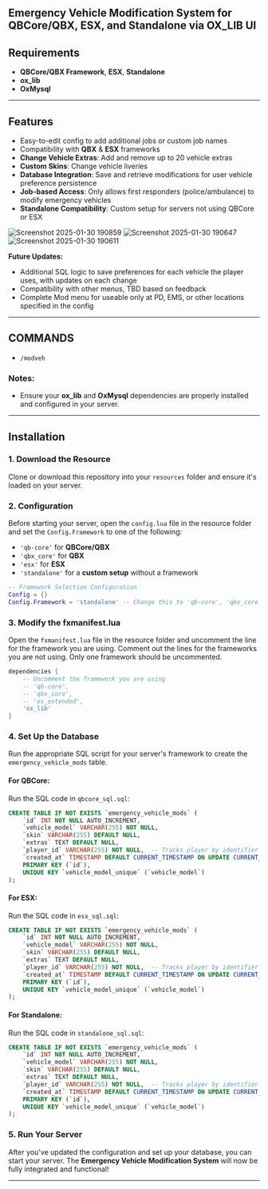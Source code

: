 ## Emergency Vehicle Modification System for QBCore/QBX, ESX, and Standalone via OX_LIB UI

## Requirements
- **QBCore/QBX Framework**, **ESX**, **Standalone**
- **ox_lib**
- **OxMysql**

---

## Features
- Easy-to-edit config to add additional jobs or custom job names
- Compatibility with **QBX** & **ESX** frameworks
- **Change Vehicle Extras**: Add and remove up to 20 vehicle extras
- **Custom Skins**: Change vehicle liveries
- **Database Integration**: Save and retrieve modifications for user vehicle preference persistence
- **Job-based Access**: Only allows first responders (police/ambulance) to modify emergency vehicles
- **Standalone Compatibility**: Custom setup for servers not using QBCore or ESX

![Screenshot 2025-01-30 190859](https://github.com/user-attachments/assets/5b62ed1c-a2e7-4b71-b89a-47df75792435)
![Screenshot 2025-01-30 190647](https://github.com/user-attachments/assets/86eda620-02b0-4841-9939-d02b35a4e4d5)
![Screenshot 2025-01-30 190611](https://github.com/user-attachments/assets/dea93887-7598-4896-aee2-294e8a4d009d)

**Future Updates:**
- Additional SQL logic to save preferences for each vehicle the player uses, with updates on each change
- Compatibility with other menus, TBD based on feedback
- Complete Mod menu for useable only at PD, EMS, or other locations specified in the config

---

## COMMANDS
- `/modveh`

### Notes:
- Ensure your **ox_lib** and **OxMysql** dependencies are properly installed and configured in your server.
---

## Installation

### 1. Download the Resource
Clone or download this repository into your `resources` folder and ensure it's loaded on your server.

### 2. Configuration
Before starting your server, open the `config.lua` file in the resource folder and set the `Config.Framework` to one of the following:
- `'qb-core'` for **QBCore/QBX**
- `'qbx_core'` for **QBX**
- `'esx'` for **ESX**
- `'standalone'` for a **custom setup** without a framework

```lua
-- Framework Selection Configuration
Config = {}
Config.Framework = 'standalone' -- Change this to 'qb-core', 'qbx_core', or 'esx' as needed
```

### 3. Modify the fxmanifest.lua
Open the `fxmanifest.lua` file in the resource folder and uncomment the line for the framework you are using. Comment out the lines for the frameworks you are not using. Only one framework should be uncommented.

```lua
dependencies {
    -- Uncomment the framework you are using
    -- 'qb-core',
    -- 'qbx_core',
    -- 'es_extended',
    'ox_lib'
}
```

### 4. Set Up the Database
Run the appropriate SQL script for your server's framework to create the `emergency_vehicle_mods` table.

#### For QBCore:
Run the SQL code in `qbcore_sql.sql`:
```sql
CREATE TABLE IF NOT EXISTS `emergency_vehicle_mods` (
    `id` INT NOT NULL AUTO_INCREMENT,
    `vehicle_model` VARCHAR(255) NOT NULL,
    `skin` VARCHAR(255) DEFAULT NULL,
    `extras` TEXT DEFAULT NULL,
    `player_id` VARCHAR(255) NOT NULL,  -- Tracks player by identifier (optional)
    `created_at` TIMESTAMP DEFAULT CURRENT_TIMESTAMP ON UPDATE CURRENT_TIMESTAMP,
    PRIMARY KEY (`id`),
    UNIQUE KEY `vehicle_model_unique` (`vehicle_model`)
);
```

#### For ESX:
Run the SQL code in `esx_sql.sql`:
```sql
CREATE TABLE IF NOT EXISTS `emergency_vehicle_mods` (
    `id` INT NOT NULL AUTO_INCREMENT,
    `vehicle_model` VARCHAR(255) NOT NULL,
    `skin` VARCHAR(255) DEFAULT NULL,
    `extras` TEXT DEFAULT NULL,
    `player_id` VARCHAR(255) NOT NULL,  -- Tracks player by identifier (optional)
    `created_at` TIMESTAMP DEFAULT CURRENT_TIMESTAMP ON UPDATE CURRENT_TIMESTAMP,
    PRIMARY KEY (`id`),
    UNIQUE KEY `vehicle_model_unique` (`vehicle_model`)
);
```

#### For Standalone:
Run the SQL code in `standalone_sql.sql`:
```sql
CREATE TABLE IF NOT EXISTS `emergency_vehicle_mods` (
    `id` INT NOT NULL AUTO_INCREMENT,
    `vehicle_model` VARCHAR(255) NOT NULL,
    `skin` VARCHAR(255) DEFAULT NULL,
    `extras` TEXT DEFAULT NULL,
    `player_id` VARCHAR(255) NOT NULL,  -- Tracks player by identifier (optional)
    `created_at` TIMESTAMP DEFAULT CURRENT_TIMESTAMP ON UPDATE CURRENT_TIMESTAMP,
    PRIMARY KEY (`id`),
    UNIQUE KEY `vehicle_model_unique` (`vehicle_model`)
);
```

### 5. Run Your Server
After you've updated the configuration and set up your database, you can start your server. The **Emergency Vehicle Modification System** will now be fully integrated and functional!

---
